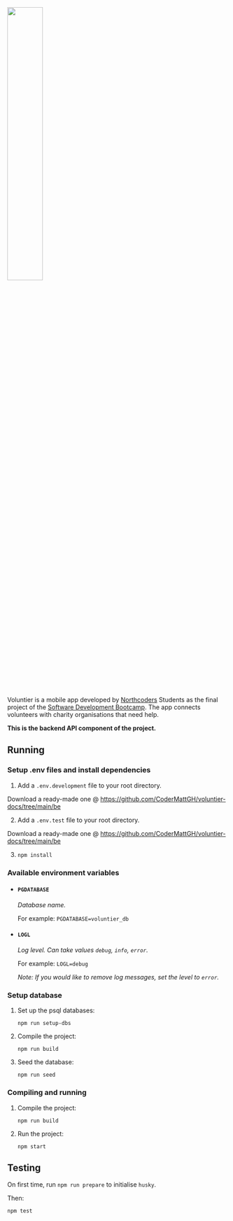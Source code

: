 <img src="https://github.com/hexmax-nc/fe-voluntier/blob/main/assets/voluntierlogo.png?raw=true" width="40%" marginLeft="auto" marginRight="auto">

Voluntier is a mobile app developed by [Northcoders](https://northcoders.com/) Students as the final project of the [Software Development Bootcamp](https://northcoders.com/our-courses/skills-bootcamp-in-software-development). The app connects volunteers with charity organisations that need help.

**This is the backend API component of the project.**

## Running

### Setup .env files and install dependencies

1. Add a `.env.development` file to your root directory.

Download a ready-made one @ https://github.com/CoderMattGH/voluntier-docs/tree/main/be

2. Add a `.env.test` file to your root directory.

Download a ready-made one @ https://github.com/CoderMattGH/voluntier-docs/tree/main/be

3. `npm install`

### Available environment variables

- #### `PGDATABASE`

  _Database name._

  For example: `PGDATABASE=voluntier_db`

- #### `LOGL`

  _Log level. Can take values `debug`, `info`, `error`._

  For example: `LOGL=debug`

  _Note: If you would like to remove log messages, set the level to `error`._

### Setup database

1. Set up the psql databases:

   `npm run setup-dbs`

2. Compile the project:

   `npm run build`

3. Seed the database:

   `npm run seed`

### Compiling and running

1. Compile the project:

   `npm run build`

2. Run the project:

   `npm start`

## Testing

On first time, run `npm run prepare` to initialise `husky`.

Then:

`npm test`
